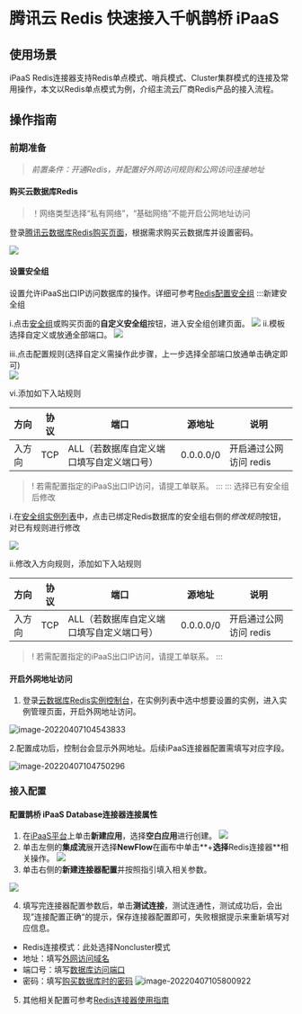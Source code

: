 # 腾讯云 Redis 快速接入千帆鹊桥 iPaaS
## 使用场景
iPaaS Redis连接器支持Redis单点模式、哨兵模式、Cluster集群模式的连接及常用操作，本文以Redis单点模式为例，介绍主流云厂商Redis产品的接入流程。
## 操作指南
### 前期准备
> *前置条件：开通Redis，并配置好外网访问规则和公网访问连接地址* 
#### 购买云数据库Redis
>！网络类型选择“私有网络”，“基础网络”不能开启公网地址访问

登录[腾讯云数据库Redis购买页面](https://buy.cloud.tencent.com/redis?regionId=8)，根据需求购买云数据库并设置密码[](id:method2)。

![](https://qcloudimg.tencent-cloud.cn/raw/7e26ab09e99ad31b479c34814230d571.png)

#### 设置安全组
设置允许iPaaS出口IP访问数据库的操作。详细可参考[Redis配置安全组](https://cloud.tencent.com/document/product/239/30911)
<dx-tabs>
:::新建安全组
  
i.点击[安全组](https://console.cloud.tencent.com/vpc/securitygroup?rid=8&rid=8)或购买页面的**自定义安全组**按钮，进入安全组创建页面。
![](https://qcloudimg.tencent-cloud.cn/raw/333b8d9d584e9ecad29591dafffb3382.png)
ii.模板选择自定义或放通全部端口。
    ![](https://qcloudimg.tencent-cloud.cn/raw/31cf4340d5c42857a277ebcb2545cc5e.jpg)

iii.点击配置规则(选择自定义需操作此步骤，上一步选择全部端口放通单击确定即可)  
![](https://qcloudimg.tencent-cloud.cn/raw/de71cb94854233ad1ce7be789075b3d6.png)

vi.添加如下入站规则

| 方向   | 协议 | 端口 | 源地址    | 说明                                |
| :------------- | ---- | ---- | --------- | ------------------------------------- |
| 入方向 | TCP  | ALL（若数据库自定义端口填写自定义端口号） | 0.0.0.0/0 | 开启通过公网访问 redis|
 >! 若需配置指定的iPaaS出口IP访问，请提工单联系。
:::
::: 选择已有安全组后修改

i.在[安全组实例列表](https://console.cloud.tencent.com/vpc/securitygroup?rid=8&rid=8)中，点击已绑定Redis数据库的安全组右侧的*修改规则*按钮，对已有规则进行修改

![](https://qcloudimg.tencent-cloud.cn/raw/c7413fc7c2727bbfbd5031290498d4bb.png)

ii.修改入方向规则，添加如下入站规则

 | 方向   | 协议 | 端口 | 源地址    | 说明                                |
 | :-------------  | ---- | ---- | --------- | ------------------------------------- |
 | 入方向 | TCP  |ALL（若数据库自定义端口填写自定义端口号） | 0.0.0.0/0 | 开启通过公网访问 redis|
 >! 若需配置指定的iPaaS出口IP访问，请提工单联系。
:::

</dx-tabs>

#### 开启外网地址访问
1. 登录[云数据库Redis实例控制台](https://console.cloud.tencent.com/redis?regionId=1#/)，在实例列表中选中想要设置的实例，进入实例管理页面，开启外网地址访问。

![image-20220407104543833](https://qcloudimg.tencent-cloud.cn/raw/fa6db66c930737444ca3023f04201f40.png)

2.配置成功后，控制台会显示外网地址。后续iPaaS连接器配置需填写对应字段[](id:method1)。

![image-20220407104750296](https://qcloudimg.tencent-cloud.cn/raw/e3b4f6b31e709937df08734d7460f387.png)

### 接入配置

#### 配置鹊桥 iPaaS Database连接器连接属性

1. 在[iPaaS平台](https://console.cloud.tencent.com/ipaas)上单击**新建应用**，选择**空白应用**进行创建。
![](https://qcloudimg.tencent-cloud.cn/raw/f0e3a02558a61e6168e4a6c993931820.png)
2. 单击左侧的**集成流**展开选择**NewFlow**在画布中单击**+**选择**Redis连接器**相关操作。
![](https://qcloudimg.tencent-cloud.cn/raw/865f5d010b10fd5084f3c02d121e9d48.png)
3. 单击右侧的**新建连接器配置**并按照指引填入相关参数。

![](https://qcloudimg.tencent-cloud.cn/raw/b1a4c023f49bc1192b8c7b1a4347dc68.png)

4. 填写完连接器配置参数后，单击**测试连接**，测试连通性，测试成功后，会出现”连接配置正确“的提示，保存连接器配置即可，失败根据提示来重新填写对应信息。

 - Redis连接模式：此处选择Noncluster模式
 - 地址：填写[外网访问域名](#method1)
 - 端口号：填写[数据库访问端口](#method1)
 - 密码：填写[购买数据库时的密码](#method2)
![image-20220407105800922](https://qcloudimg.tencent-cloud.cn/raw/0b6a7780d7569940645153668b4ebd95.png)
5. 其他相关配置可参考[Redis连接器使用指南](https://cloud.tencent.com/document/product/1270/55479)


